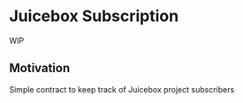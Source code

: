 # Juicebox Subscription
WIP

## Motivation
Simple contract to keep track of Juicebox project subscribers

